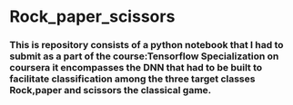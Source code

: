 # Rock_paper_scissors
### This is repository consists of a python notebook that I had to submit as a part of the course:Tensorflow Specialization on coursera it encompasses the DNN that had to be built to facilitate classification among the three target classes Rock,paper and scissors the classical game.
